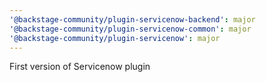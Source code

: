 ```yaml
---
'@backstage-community/plugin-servicenow-backend': major
'@backstage-community/plugin-servicenow-common': major
'@backstage-community/plugin-servicenow': major
---
```


First version of Servicenow plugin
